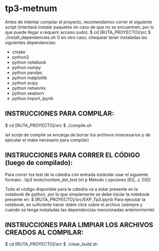 # tp3-metnum

Antes de intentar compilar el proyecto, recomendamos correr el siguiente script (intentará instalar paquetes en caso de que no se encuentren, por lo que puede llegar a requerir acceso sudo):
$ cd [RUTA_PROYECTO]/src
$ ./install_dependencies.sh
O en otro caso, chequear tener instaladas las siguientes dependencias:
- cmake
- python3
- python notebook
- python numpy
- python pandas
- python matplotlib
- python scipy
- python networkx
- python seaborn
- python import_ipynb

## INSTRUCCIONES PARA COMPILAR:
$ cd [RUTA_PROYECTO]/src
$ ./compile.sh

(el script de compile se encarga de borrar los archivos innecesarios y de ejecutar el make necesario para compilar)

## INSTRUCCIONES PARA CORRER EL CÓDIGO (luego de compilado):
Para correr los test de la cátedra con entrada estándar usar el siguiente formato: 
.\tp3
tests/nombre_del_test.txt
p
Metodo ( opciones [EG, J, GS])

Todo el código disponible para la cátedra va a estar presente en la notebook de python, por lo que simplemente se debe iniciar la notebook presente en:
$ [RUTA_PROYECTO]/src/EXP_Tp3.ipynb
Para ejecutar la notebook, es suficiente hacer doble click sobre el archivo (siempre y cuando se tenga instaladas las dependencias mencionadas anteriormente)

## INSTRUCCIONES PARA LIMPIAR LOS ARCHIVOS CREADOS AL COMPILAR:
$ cd [RUTA_PROYECTO]/src
$ ./clear_build.sh